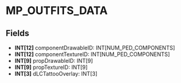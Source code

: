 # MP_OUTFITS_DATA

## Fields
* **INT[12]** componentDrawableID: INT[NUM_PED_COMPONENTS]
* **INT[12]** componentTextureID: INT[NUM_PED_COMPONENTS]
* **INT[9]** propDrawableID: INT[9]
* **INT[9]** propTextureID: INT[9]
* **INT[3]** dLCTattooOverlay: INT[3]